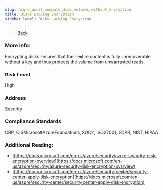 ```yaml
---
slug: azure_audit_compute_disk_volumes_without_encryption
title: Disks Lacking Encryption
sidebar_label: Disks Lacking Encryption
---
```

> [Back](../../azurecomputeaudit)

### More Info:
Encrypting disks ensures that their entire content is fully unrecoverable without a key and thus protects the volume from unwarranted reads.

### Risk Level
High

### Address
Security

### Compliance Standards
CBP, CISMicrosoftAzureFoundations,  SOC2, ISO27001, GDPR, NIST, HIPAA

### Additional Reading:
- [https://docs.microsoft.com/en-us/azure/security/azure-security-disk-encryption-overview](https://docs.microsoft.com/en-us/azure/security/azure-security-disk-encryption-overview) 
- [https://docs.microsoft.com/en-us/azure/security-center/security-center-apply-disk-encryption](https://docs.microsoft.com/en-us/azure/security-center/security-center-apply-disk-encryption) 
